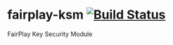 # fairplay-ksm [![Build Status](https://travis-ci.org/andreyrikunov/fairplay-ksm.svg?branch=master)](https://travis-ci.org/andreyrikunov/fairplay-ksm)
FairPlay Key Security Module
